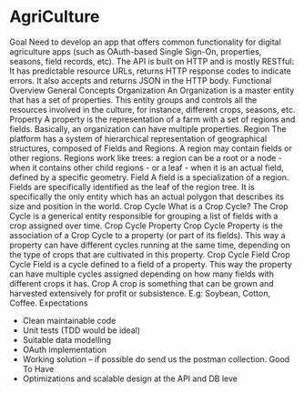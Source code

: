 # AgriCulture

Goal
Need to develop an app that offers common functionality for digital agriculture apps (such as
OAuth-based Single Sign-On, properties, seasons, field records, etc). The API is built on HTTP and is
mostly RESTful: It has predictable resource URLs, returns HTTP response codes to indicate errors. It
also accepts and returns JSON in the HTTP body.
Functional Overview
General Concepts
Organization
An Organization is a master entity that has a set of properties. This entity groups and controls all the
resources involved in the culture, for instance, different crops, seasons, etc.
Property
A property is the representation of a farm with a set of regions and fields. Basically, an organization
can have multiple properties.
Region
The platform has a system of hierarchical representation of geographical structures, composed
of Fields and Regions. A region may contain fields or other regions. Regions work like trees: a region
can be a root or a node - when it contains other child regions - or a leaf - when it is an actual field,
defined by a specific geometry.
Field
A field is a specialization of a region. Fields are specifically identified as the leaf of the region tree. It
is specifically the only entity which has an actual polygon that describes its size and position in the
world.
Crop Cycle
What is a Crop Cycle?
The Crop Cycle is a generical entity responsible for grouping a list of fields with a crop assigned over
time.
Crop Cycle Property
Crop Cycle Property is the association of a Crop Cycle to a property (or part of its fields). This way a
property can have different cycles running at the same time, depending on the type of crops that are
cultivated in this property.
Crop Cycle Field
Crop Cycle Field is a cycle defined to a field of a property. This way the property can have multiple
cycles assigned depending on how many fields with different crops it has.
Crop
A crop is something that can be grown and harvested extensively for profit or subsistence. E.g:
Soybean, Cotton, Coffee.
Expectations
- Clean maintainable code
- Unit tests (TDD would be ideal)
- Suitable data modelling
- OAuth implementation
- Working solution – if possible do send us the postman collection.
Good To Have
- Optimizations and scalable design at the API and DB leve
